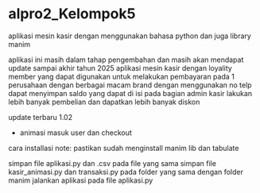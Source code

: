 # alpro2_Kelompok5
aplikasi mesin kasir dengan menggunakan bahasa python dan juga library manim

aplikasi ini masih dalam tahap pengembahan dan masih akan mendapat update sampai akhir tahun 2025
aplikasi mesin kasir dengan loyality member yang dapat digunakan untuk melakukan pembayaran pada 1 perusahaan dengan berbagai macam brand
dengan menggunakan no telp dapat menyimpan saldo yang dapat di isi pada bagian admin kasir
lakukan lebih banyak pembelian dan dapatkan lebih banyak diskon

update terbaru 1.02
- animasi masuk user dan checkout

cara installasi
note: pastikan sudah menginstall manim lib dan tabulate

simpan file aplikasi.py dan .csv pada file yang sama
simpan file kasir_animasi.py dan transaksi.py pada folder yang sama dengan folder manim
jalankan aplikasi pada file aplikasi.py

